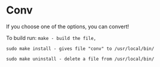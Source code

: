 # Conv
If you choose one of the options, you can convert!

<p>To build run: <code class="w3-codespan">make - build the file,</code></p>
<p><code class="w3-codespan">sudo make install - gives file "conv" to /usr/local/bin/</code></p> 
<p><code class="w3-codespan">sudo make uninstall - delete a file from /usr/local/bin/</code></p>


